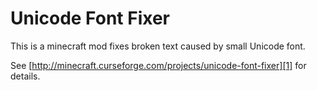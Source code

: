 # Unicode Font Fixer

This is a minecraft mod fixes broken text caused by small Unicode font.

See [http://minecraft.curseforge.com/projects/unicode-font-fixer][1] for details.

[1]: http://minecraft.curseforge.com/projects/unicode-font-fixer
